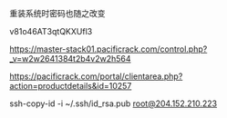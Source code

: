 重装系统时密码也随之改变

v81o46AT3qtQKXUfl3

https://master-stack01.pacificrack.com/control.php?_v=w2w2641384t2b4v2w2h564

https://pacificrack.com/portal/clientarea.php?action=productdetails&id=10257



ssh-copy-id -i ~/.ssh/id_rsa.pub root@204.152.210.223